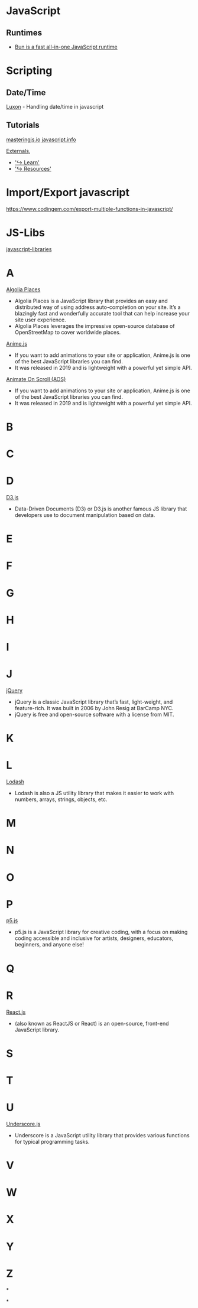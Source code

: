 # JavaScript
## Runtimes
* [Bun is a fast all-in-one JavaScript runtime](https://bun.sh/)

# Scripting
## Date/Time
[Luxon](https://moment.github.io/luxon/#/tour) - Handling date/time in javascript

## Tutorials
[masteringjs.io](https://masteringjs.io/tutorials/mongoose/query-was-already-executed)
[javascript.info](https://javascript.info/)

[Externals]('https://www.javascript.com/'),
* ['↪&nbsp;Learn']('https://www.javascript.com/learn/strings')
* ['↪&nbsp;Resources']('https://www.javascript.com/resources')

# Import/Export javascript 
https://www.codingem.com/export-multiple-functions-in-javascript/


# JS-Libs
[javascript-libraries](https://kinsta.com/blog/javascript-libraries/)

# A
[Algolia Places](https://community.algolia.com/places/)
* Algolia Places is a JavaScript library that provides an easy and distributed way of using address auto-completion on your site. It’s a blazingly fast and wonderfully accurate tool that can help increase your site user experience. 
* Algolia Places leverages the impressive open-source database of OpenStreetMap to cover worldwide places.

[Anime.js](https://community.algolia.com/places/)
* If you want to add animations to your site or application, Anime.js is one of the best JavaScript libraries you can find. 
* It was released in 2019 and is lightweight with a powerful yet simple API.

[Animate On Scroll (AOS)](https://michalsnik.github.io/aos/)
* If you want to add animations to your site or application, Anime.js is one of the best JavaScript libraries you can find. 
* It was released in 2019 and is lightweight with a powerful yet simple API.

# B
# C
# D

[D3.js](https://d3js.org/)
* Data-Driven Documents (D3) or D3.js is another famous JS library that developers use to document manipulation based on data.

# E
# F
# G
# H 
# I
# J

[jQuery](https://jquery.com/)
* jQuery is a classic JavaScript library that’s fast, light-weight, and feature-rich. It was built in 2006 by John Resig at BarCamp NYC. 
* jQuery is free and open-source software with a license from MIT.

# K
# L

[Lodash](https://lodash.com/)
* Lodash is also a JS utility library that makes it easier to work with numbers, arrays, strings, objects, etc.

# M
# N
# O
# P

[p5.js](https://p5js.org/examples/)
* p5.js is a JavaScript library for creative coding, with a focus on making coding accessible and inclusive for artists, designers, educators, beginners, and anyone else!

# Q
# R

[React.js](https://reactjs.org/)
* (also known as ReactJS or React) is an open-source, front-end JavaScript library. 

# S
# T
# U

[Underscore.js](https://underscorejs.org/)
* Underscore is a JavaScript utility library that provides various functions for typical programming tasks.

# V
# W
# X
# Y
# Z



[]()
* 

[]()
* 

[]()
[]()
[]()
[]()
[]()
[]()
[]()
[]()
[]()